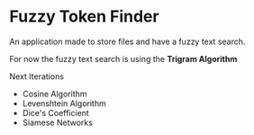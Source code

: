 # Fuzzy Token Finder

An application made to store files and have a fuzzy text search.

For now the fuzzy text search is using the **Trigram Algorithm**

Next Iterations
* Cosine Algorithm
* Levenshtein Algorithm
* Dice's Coefficient
* Siamese Networks